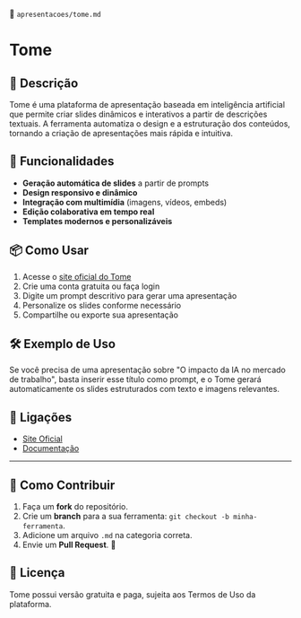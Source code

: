 📌 `apresentacoes/tome.md`

# Tome

## 🔹 Descrição
Tome é uma plataforma de apresentação baseada em inteligência artificial que permite criar slides dinâmicos e interativos a partir de descrições textuais. A ferramenta automatiza o design e a estruturação dos conteúdos, tornando a criação de apresentações mais rápida e intuitiva.

## 🚀 Funcionalidades
- **Geração automática de slides** a partir de prompts
- **Design responsivo e dinâmico**
- **Integração com multimídia** (imagens, vídeos, embeds)
- **Edição colaborativa em tempo real**
- **Templates modernos e personalizáveis**

## 📦 Como Usar
1. Acesse o [site oficial do Tome](https://tome.app/)
2. Crie uma conta gratuita ou faça login
3. Digite um prompt descritivo para gerar uma apresentação
4. Personalize os slides conforme necessário
5. Compartilhe ou exporte sua apresentação

## 🛠️ Exemplo de Uso
Se você precisa de uma apresentação sobre "O impacto da IA no mercado de trabalho", basta inserir esse título como prompt, e o Tome gerará automaticamente os slides estruturados com texto e imagens relevantes.

## 🔗 Ligações
- [Site Oficial](https://tome.app/)
- [Documentação](https://tome.app/help)

---

## 🌟 Como Contribuir
1. Faça um **fork** do repositório.
2. Crie um **branch** para a sua ferramenta: `git checkout -b minha-ferramenta`.
3. Adicione um arquivo `.md` na categoria correta.
4. Envie um **Pull Request**. 🎉

## 📜 Licença
Tome possui versão gratuita e paga, sujeita aos Termos de Uso da plataforma.

